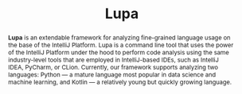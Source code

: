 ---
title: "Lupa"
collection: tools
permalink: /tools/lupa
paperurl: 'https://doi.org/10.1145/3524842.3528477'
tool: 'https://github.com/JetBrains-Research/Lupa'
pdf: 'https://arxiv.org/abs/2203.09658'
video: 'https://www.youtube.com/watch?v=atFnus0Dfa8'
tag: 'A framework for the large scale analysis of programming language usage.'
abstract: '<p><b>Lupa</b> is an extendable framework for analyzing fine-grained language usage on the base of the IntelliJ Platform. Lupa is a command line tool that uses the power of the IntelliJ Platform under the hood to perform code analysis using the same industry-level tools that are employed in IntelliJ-based IDEs, such as IntelliJ IDEA, PyCharm, or CLion. Currently, our framework supports analyzing two languages: Python — a mature language most popular in data science and machine learning, and Kotlin — a relatively young but quickly growing language.</p>'
---